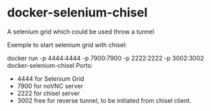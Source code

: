 # docker-selenium-chisel
A selenium grid which could be used throw a tunnel

Exemple to start selenium grid with chisel:

docker run -p 4444:4444 -p 7900:7900 -p 2222:2222 -p 3002:3002 docker-selenium-chisel
Ports:
- 4444 for Selenium Grid
- 7900 for noVNC server
- 2222 for chisel server
- 3002 free for reverse tunnel, to be initiated from chisel client.